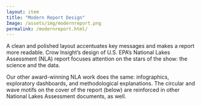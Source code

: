 ```yaml
---
layout: item
title: "Modern Report Design"
Image: /assets/img/modernreport.png
permalink: /modernreport.html/
---
```


A clean and polished layout accentuates key messages and makes a report more readable. Crow Insight’s design of U.S. EPA’s National Lakes Assessment (NLA) report focuses attention on the stars of the show: the science and the data.

Our other award-winning NLA work does the same: infographics, exploratory dashboards, and methodological explanations. The circular and wave motifs on the cover of the report (below) are reinforced in other National Lakes Assessment documents, as well.

